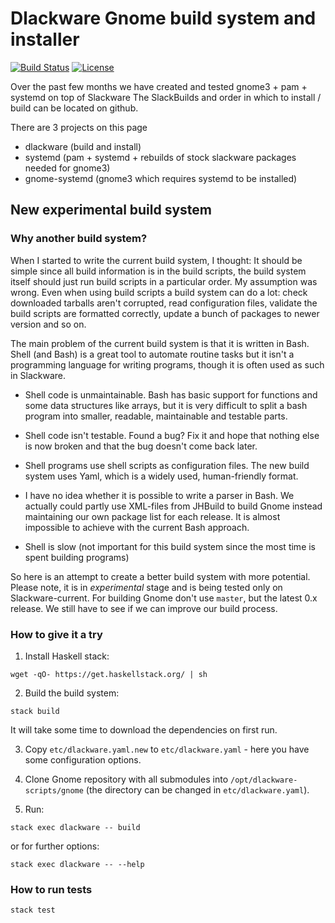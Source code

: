 # Dlackware Gnome build system and installer

[![Build Status](https://semaphoreci.com/api/v1/belka-ew/dlackware/branches/master/badge.svg)](https://semaphoreci.com/belka-ew/dlackware)
[![License](https://img.shields.io/badge/license-GPL--3.0-blue.svg)](https://choosealicense.com/licenses/gpl-3.0/)

Over the past few months we have created and tested gnome3 + pam + systemd on top of Slackware
The SlackBuilds and order in which to install / build can be located on github.

There are 3 projects on this page

- dlackware (build and install)
- systemd (pam + systemd + rebuilds of stock slackware packages needed for gnome3)
- gnome-systemd (gnome3 which requires systemd to be installed)

## New experimental build system

### Why another build system?

When I started to write the current build system, I thought: It should be
simple since all build information is in the build scripts, the build system
itself should just run build scripts in a particular order. My assumption was
wrong. Even when using build scripts a build system can do a lot: check
downloaded tarballs aren't corrupted, read configuration files, validate the
build scripts are formatted correctly, update a bunch of packages to newer
version and so on.

The main problem of the current build system is that it is written in Bash.
Shell (and Bash) is a great tool to automate routine tasks but it isn't a
programming language for writing programs, though it is often used as such in
Slackware.

- Shell code is unmaintainable. Bash has basic support for functions and some
data structures like arrays, but it is very difficult to split a bash program
into smaller, readable, maintainable and testable parts.

- Shell code isn't testable. Found a bug? Fix it and hope that nothing else
is now broken and that the bug doesn't come back later.

- Shell programs use shell scripts as configuration files. The new build system
uses Yaml, which is a widely used, human-friendly format.

- I have no idea whether it is possible to write a parser in Bash. We actually
could partly use XML-files from JHBuild to build Gnome instead maintaining
our own package list for each release. It is almost impossible to achieve with
the current Bash approach.

- Shell is slow (not important for this build system since the most time is
spent building programs)

So here is an attempt to create a better build system with more potential.
Please note, it is in *experimental* stage and is being tested only on
Slackware-current. For building Gnome don't use `master`, but the latest
0.x release. We still have to see if we can improve our build process.

### How to give it a try

1. Install Haskell stack:

```shell
wget -qO- https://get.haskellstack.org/ | sh
```

2. Build the build system:

```shell
stack build
```

It will take some time to download the dependencies on first run.

3. Copy `etc/dlackware.yaml.new` to `etc/dlackware.yaml` - here you have some
configuration options.

4. Clone Gnome repository with all submodules into
`/opt/dlackware-scripts/gnome` (the directory can be changed in
`etc/dlackware.yaml`).

5. Run:

```shell
stack exec dlackware -- build
```

or for further options:

```shell
stack exec dlackware -- --help
```

### How to run tests

```shell
stack test
```
